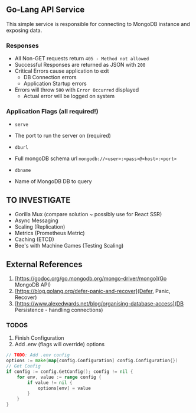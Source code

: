 ## Go-Lang API Service

This simple service is responsible for connecting to MongoDB instance and exposing data.

### Responses
* All Non-GET requests return `405 - Method not allowed`
* Successful Responses are returned as JSON with `200`
* Critical Errors cause application to exit
    - DB Connection errors
    - Application Startup errors
* Errors will throw `500` with `Error Occurred` displayed
    - Actual error will be logged on system


### Application Flags (all required!)
* `serve`
 - The port to run the server on (required)
* `dburl`
 - Full mongoDB schema url `mongodb://<user>:<pass>@<host>:<port>`
* `dbname`
 - Name of MongoDB DB to query

## TO INVESTIGATE
* Gorilla Mux (compare solution ~ possibly use for React SSR)
* Async Messaging
* Scaling (Replication)
* Metrics (Prometheus Metric)
* Caching (ETCD)
* Bee's with Machine Games (Testing Scaling)

## External References
1. [https://godoc.org/go.mongodb.org/mongo-driver/mongo](Go MongoDB API)
2. [https://blog.golang.org/defer-panic-and-recover](Defer, Panic, Recover)
3. [https://www.alexedwards.net/blog/organising-database-access](DB Persistence - handling connections)

### TODOS

1. Finish Configuration
2. Add .env (flags will override) options
```` go
// TODO: Add .env config
options := make(map[config.Configuration] config.Configuration{})
// Get Config
if config := config.GetConfig(); config != nil {
    for env, value := range config {
        if value != nil {
            options[env] = value
	    }
	}
}
````
